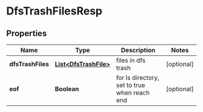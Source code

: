 # DfsTrashFilesResp

## Properties
Name | Type | Description | Notes
------------ | ------------- | ------------- | -------------
**dfsTrashFiles** | [**List&lt;DfsTrashFile&gt;**](DfsTrashFile.md) | files in dfs trash |  [optional]
**eof** | **Boolean** | for ls directory, set to true when reach end |  [optional]
